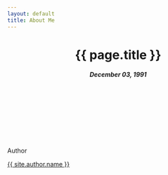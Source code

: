 ```yaml
---
layout: default
title: About Me
---
```

<header class="text center margin_bottom_medium">
  <h1 class="margin_bottom_medium">{{ page.title }}</h1>
  <h5 class="text book small uppercase color c_black_light margin_bottom_small"><time datetime="03-12-1991">December 03, 1991</time></h5>
</header>

<footer>
  <section class="author_info margin_top_big">
  <div class="alignleft border rad_circle" style="height: 87px; width: 87px; background-image: url({{ site.author.gravatar }}); background-size: cover;"></div>
    <p class="margin_left_medium text small">Author</p>
    <p class="margin_left_medium text bold"><a href="">{{ site.author.name }}</a></p>
    <p class="margin_left_medium text small"></p>
  </section>
</footer>
